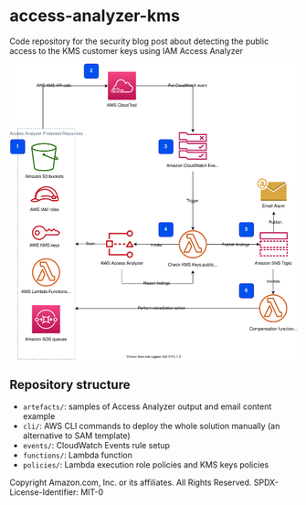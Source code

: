 # access-analyzer-kms

Code repository for the security blog post about detecting the public access to the KMS customer keys using IAM Access Analyzer

![access analyzer KMS public access detection](design/access-analyzer.drawio.svg)

## Repository structure
- `artefacts/`: samples of Access Analyzer output and email content example  
- `cli/`: AWS CLI commands to deploy the whole solution manually (an alternative to SAM template)
- `events/`: CloudWatch Events rule setup
- `functions/`: Lambda function
- `policies/`: Lambda execution role policies and KMS keys policies

Copyright Amazon.com, Inc. or its affiliates. All Rights Reserved.
SPDX-License-Identifier: MIT-0
